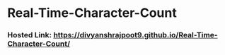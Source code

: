 # Real-Time-Character-Count
### Hosted Link: https://divyanshrajpoot9.github.io/Real-Time-Character-Count/
